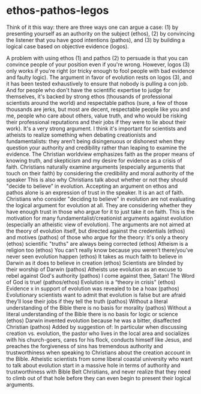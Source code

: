 # ethos-pathos-legos
Think of it this way: there are three ways one can argue a case: (1) by presenting yourself as an authority on the subject (ethos), (2) by convincing the listener that you have good intentions (pathos), and (3) by building a logical case based on objective evidence (logos).

A problem with using ethos (1) and pathos (2) to persuade is that you can convince people of your position even if you're wrong. However, logos (3) only works if you're right (or tricky enough to fool people with bad evidence and faulty logic).
The argument in favor of evolution rests on logos (3), and it has been tested exhaustively to ensure that nobody is pulling a con job. And for people who don't have the scientific expertise to judge for themselves, it's backed by strong ethos (thousands of professional scientists around the  world) and respectable pathos (sure, a few of those thousands are jerks, but most are decent, respectable people like you and me, people who care about others, value truth, and who would be risking their professional reputations and their jobs if they were to lie about their work). It's a very strong argument.
I think it's important for scientists and atheists to realize something when debating creationists and fundamentalists: they aren’t being disingenuous or dishonest when they question your authority and credibility rather than leaping to examine the evidence. The Christian worldview emphasizes faith as the proper means of knowing truth, and skepticism and my desire for evidence as a crisis of faith. Christians naturally examine arguments (especially arguments that touch on their faith) by considering the credibility and moral authority of the speaker
This is also why Christians talk about whether or not they should "decide to believe” in evolution. Accepting an argument on ethos and pathos alone is an expression of trust in the speaker. It is an act of faith. Christians who consider "deciding to believe" in evolution are not evaluating the logical argument for evolution at all. They are considering whether they have enough trust in those who argue for it to just take it on faith.
This is the motivation for many fundamentalist/creationist arguments against evolution (especially an atheistic view of evolution). The arguments are not aimed at the theory of evolution itself, but directed against the credentials (ethos) and motives (pathos) of those who argue for the theory:
It's only a theory (ethos)
scientific "truths" are always being corrected (ethos)
Atheism is a religion too (ethos)
You can’t really know because you weren’t there/you’ve never seen evolution happen (ethos)
It takes as much faith to believe in Darwin as it does to believe in creation (ethos)
Scientists are blinded by their worship of Darwin (pathos)
Atheists use evolution as an excuse to rebel against God's authority (pathos)
I come against thee, Satan! The Word of God is true! (pathos/ethos)
Evolution is a “theory in crisis" (ethos)
Evidence x in support of evolution was revealed to be a hoax (pathos)
Evolutionary scientists want to admit that evolution is false but are afraid they’ll lose their jobs if they tell the truth (pathos)
Without a literal understanding of the Bible there is no basis for morality (pathos)
Without a literal understanding of the Bible there is no basis for logic or science (ethos) Darwin invented evolution because he was a bitter, disaffected Christian (pathos) Added by suggestion of:
In particular when discussing creation vs. evolution, the pastor who lives in the local area and socializes with his church-goers, cares for his flock, conducts himself like Jesus, and preaches the forgiveness of sins has tremendous authority and trustworthiness when speaking to
Christians about the creation account in the Bible. Atheistic scientists from some liberal coastal university who want to talk about evolution start in a massive hole in terms of authority and trustworthiness with Bible Belt Christians, and never realize that they need to climb out of that hole before they can even begin to present their logical arguments.

